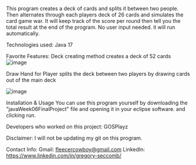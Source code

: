 This program creates a deck of cards and splits it between two people. 
Then alternates through each players deck of 26 cards and simulates the card game war.
It will keep track of the score per round then tell you the total result at the end of the program.
No user input needed. it will run automatically.

Technologies used:
Java 17

Favorite Features:
Deck creating method
creates a deck of 52 cards
![image](https://github.com/GOSPlayz/War-Card-Game-Simulation---Week06/assets/57775931/b783f576-9bc9-4082-8dc9-a099f84946fb)

Draw Hand for Player
splits the deck between two players by drawing cards out of the main deck

![image](https://github.com/GOSPlayz/War-Card-Game-Simulation---Week06/assets/57775931/988bf272-94ed-481f-94f9-ab877a5372ae)


Installation & Usage
You can use this program yourself by downloading the "javaWeek06FinalProject" file and opening it in your eclipse software. and clicking run.


Developers who worked on this project: 
GOSPlayz


Disclaimer: 
I will not be updating my git on this program.

Contact Info:
Gmail: fleecercowboy@gmail.com
LinkedIn: https://www.linkedin.com/in/gregory-seccomb/
